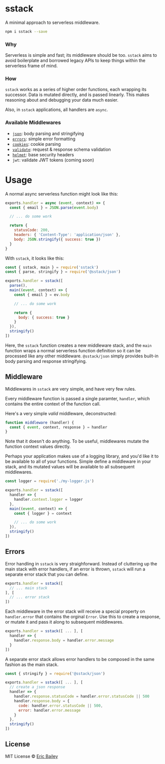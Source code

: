 # sstack
A minimal approach to serverless middleware.
```bash
npm i sstack --save
```

### Why
Serverless is simple and fast; its middleware should be too. `sstack` aims to avoid
boilerplate and borrowed legacy APIs to keep things within the serverless frame
of mind.

### How
`sstack` works as a series of higher order functions, each wrapping its
successor. Data is mutated directly, and is passed linearly. This makes
reasoning about and debugging your data much easier.

Also, in `sstack` applications, all handlers are `async`.

### Available Middlewares
- [`json`](https://github.com/estrattonbailey/sstack/tree/master/packages/json): body parsing and stringifying
- [`errors`](https://github.com/estrattonbailey/sstack/tree/master/packages/errors): simple error formatting
- [`cookies`](https://github.com/estrattonbailey/sstack/tree/master/packages/cookies): cookie parsing
- [`validate`](https://github.com/estrattonbailey/sstack/tree/master/packages/validate): request & response schema validation
- [`helmet`](https://github.com/estrattonbailey/sstack/tree/master/packages/helmet): base security headers
- `jwt`: validate JWT tokens (coming soon)

# Usage
A normal async serverless function might look like this:
```javascript
exports.handler = async (event, context) => {
  const { email } = JSON.parse(event.body)

  // ... do some work

  return {
    statusCode: 200,
    headers: { 'Content-Type': 'application/json' },
    body: JSON.stringify({ success: true })
  }
}
```

With `sstack`, it looks like this:
```javascript
const { sstack, main } = require('sstack')
const { parse, stringify } = require('@sstack/json')

exports.handler = sstack([
  parse(),
  main((event, context) => {
    const { email } = ev.body

    // ... do some work

    return {
      body: { success: true }
    }
  }),
  stringify()
])
```

Here, the `sstack` function creates a new middleware stack, and the `main`
function wraps a normal serverless function definition so it can be processed
like any other middleware. `@sstack/json` simply provides built-in body parsing
and response stringifying.

## Middleware
Middlewares in `sstack` are very simple, and have very few rules.

Every middleware function is passed a single paramter, `handler`, which contains
the entire context of the function call.

Here's a very simple *valid* middleware, deconstructed:
```javascript
function middleware (handler) {
  const { event, context, response } = handler
}
```

Note that it doesn't do anything. To be useful, middlewares mutate the function
context values directly.

Perhaps your application makes use of a logging library, and you'd like it to be
available to all of your functions. Simple define a middleware in your stack,
and its mutated values will be available to all subsequent middlewares.
```javascript
const logger = require('./my-logger.js')

exports.handler = sstack([
  handler => {
    handler.context.logger = logger
  },
  main((event, context) => {
    const { logger } = context

    // ... do some work
  }),
  stringify()
])
```

## Errors
Error handling in `sstack` is very straighforward. Instead of cluttering up the
main stack with error handlers, if an error is thrown, `sstack` will run a
separate error stack that you can define.

```javascript
exports.handler = sstack([
  // ... main stack
], [
  // ... error stack
])
```

Each middleware in the error stack will receive a special property
on `handler.error` that contains the orginal `Error`. Use this to create a
response, or mutate it and pass it along to subsequent middlewares.

```javascript
exports.handler = sstack([ ... ], [
  handler => {
    handler.response.body = handler.error.message
  }
])
```

A separate error stack allows error handlers to be composed in the same fashion
as the main stack.

```javascript
const { stringify } = require('@sstack/json')

exports.handler = sstack([ ... ], [
  // create a json response
  handler => {
    handler.response.statusCode = handler.error.statusCode || 500
    handler.response.body = {
      code: handler.error.statusCode || 500,
      error: handler.error.message
    }
  },
  stringify()
])
```


## License
MIT License © [Eric Bailey](https://estrattonbailey.com)
